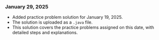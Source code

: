 ### January 29, 2025
- Added practice problem solution for January 19, 2025.
- The solution is uploaded as a `.java` file.
- This solution covers the practice problems assigned on this date, with detailed steps and explanations.



